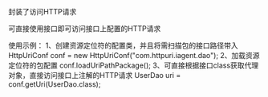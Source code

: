 封装了访问HTTP请求

可直接使用接口即可访问接口上配置的HTTP请求

使用示例：
1、创建资源定位符的配置类，并且将需扫描包的接口路径带入
HttpUriConf conf = new HttpUriConf("com.httpuri.iagent.dao");
2、加载资源定位符的包配置
conf.loadUriPathPackage();
3、可直接根据接口class获取代理对象，直接访问接口上注解的HTTP请求
UserDao uri = conf.getUri(UserDao.class);
